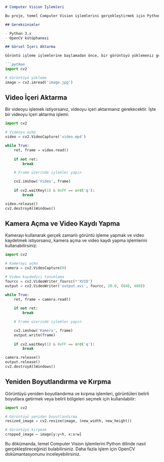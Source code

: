﻿```markdown
# Computer Vision İşlemleri

Bu proje, temel Computer Vision işlemlerini gerçekleştirmek için Python kullanarak oluşturulmuştur. Aşağıda, projede kullanılan işlemleri ve ilgili methodları bulabilirsiniz.

## Gereksinimler

- Python 3.x
- OpenCV kütüphanesi

## Görsel İçeri Aktarma

Görüntü işleme işlemlerine başlamadan önce, bir görüntüyü yüklemeniz gerekebilir. İşte bir görüntüyü içeri aktarma işlemi:

```python
import cv2

# Görüntüyü yükleme
image = cv2.imread('image.jpg')
```

## Video İçeri Aktarma

Bir videoyu işlemek istiyorsanız, videoyu içeri aktarmanız gerekecektir. İşte bir videoyu içeri aktarma işlemi:

```python
import cv2

# Videoyu açma
video = cv2.VideoCapture('video.mp4')

while True:
    ret, frame = video.read()
    
    if not ret:
        break

    # Frame üzerinde işlemler yapın

    cv2.imshow('Video', frame)
    
    if cv2.waitKey(1) & 0xFF == ord('q'):
        break

video.release()
cv2.destroyAllWindows()
```

## Kamera Açma ve Video Kaydı Yapma

Kamerayı kullanarak gerçek zamanlı görüntü işleme yapmak ve video kaydetmek istiyorsanız, kamera açma ve video kaydı yapma işlemlerini kullanabilirsiniz:

```python
import cv2

# Kamerayı açma
camera = cv2.VideoCapture(0)

# Video kaydedici tanımlama
fourcc = cv2.VideoWriter_fourcc(*'XVID')
output = cv2.VideoWriter('output.avi', fourcc, 20.0, (640, 480))

while True:
    ret, frame = camera.read()
    
    if not ret:
        break

    # Frame üzerinde işlemler yapın

    cv2.imshow('Kamera', frame)
    output.write(frame)
    
    if cv2.waitKey(1) & 0xFF == ord('q'):
        break

camera.release()
output.release()
cv2.destroyAllWindows()
```

## Yeniden Boyutlandırma ve Kırpma

Görüntüyü yeniden boyutlandırma ve kırpma işlemleri, görüntüleri belirli boyutlara getirmek veya belirli bölgeleri seçmek için kullanılabilir:

```python
import cv2

# Görüntüyü yeniden boyutlandırma
resized_image = cv2.resize(image, (new_width, new_height))

# Görüntüyü kırpmak
cropped_image = image[y:y+h, x:x+w]
```

Bu dökümanda, temel Computer Vision işlemlerini Python dilinde nasıl gerçekleştireceğinizi bulabilirsiniz. Daha fazla işlem için OpenCV dokümantasyonunu inceleyebilirsiniz.

